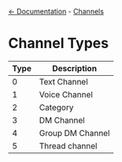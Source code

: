 [<- Documentation](../README.md) - [Channels](README.md)
# Channel Types
| Type | Description      |
|------|------------------|
| 0    | Text Channel     |
| 1    | Voice Channel    |
| 2    | Category         |
| 3    | DM Channel       |
| 4    | Group DM Channel |
| 5    | Thread channel   |

